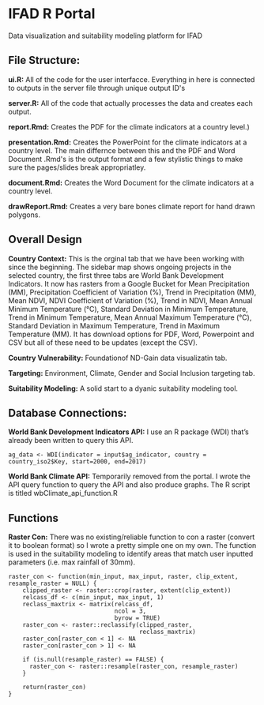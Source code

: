 # IFAD R Portal
Data visualization and suitability modeling platform for IFAD

## File Structure:

**ui.R:** All of the code for the user interfacce. Everything in here is connected to outputs in the server file 
through unique output ID's

**server.R:** All of the code that actually processes the data and creates each output.

**report.Rmd:** Creates the PDF for the climate indicators at a country level.)

**presentation.Rmd:** Creates the PowerPoint for the climate indicators at a country level. The main differnce between this and the PDF and Word Document .Rmd's is the output format and a few stylistic things to make sure the pages/slides break appropriatley.

**document.Rmd:** Creates the Word Document for the climate indicators at a country level.

**drawReport.Rmd:** Creates a very bare bones climate report for hand drawn polygons.

## Overall Design

**Country Context:** This is the orginal tab that we have been working with since the beginning. The sidebar map shows ongoing projects in the selected country, the first three tabs are World Bank Development Indicators. It now has rasters from a Google Bucket for Mean Precipitation (MM), Precipitation Coefficient of Variation (%), Trend in Precipitation (MM), Mean NDVI, NDVI Coefficient of Variation (%), Trend in NDVI, Mean Annual Minimum Temperature (°C), Standard Deviation in Minimum Temperature, Trend in Minimum Temperature, Mean Annual Maximum Temperature (°C), Standard Deviation in Maximum Temperature, Trend in Maximum Temperature (MM). It has download options for PDF, Word, Powerpoint and CSV but all of these need to be updates (except the CSV).

**Country Vulnerability:** Foundationof ND-Gain data visualizatin tab.

**Targeting:** Environment, Climate, Gender and Social Inclusion targeting tab.

**Suitability Modeling:** A solid start to a dyanic suitability modeling tool.

## Database Connections: 
 
**World Bank Development Indicators API:** I use an R package (WDI) that’s already been written to query this API.

    ag_data <- WDI(indicator = input$ag_indicator, country = country_iso2$Key, start=2000, end=2017)


**World Bank Climate API:** Temporarily removed from the portal. I wrote the API query function to query the API and also produce graphs. The R script is titled wbClimate_api_function.R

## Functions

**Raster Con:** There was no existing/reliable function to con a raster (convert it to boolean format) so I wrote a pretty simple one on my own. The function is used in the suitability modeling to identify areas that match user inputted parameters (i.e. max rainfall of 30mm).  

    raster_con <- function(min_input, max_input, raster, clip_extent, resample_raster = NULL) {
        clipped_raster <- raster::crop(raster, extent(clip_extent))
        relcass_df <- c(min_input, max_input, 1)
        reclass_maxtrix <- matrix(relcass_df,
                                  ncol = 3,
                                  byrow = TRUE)
        raster_con <- raster::reclassify(clipped_raster,
                                         reclass_maxtrix)
        raster_con[raster_con < 1] <- NA
        raster_con[raster_con > 1] <- NA

        if (is.null(resample_raster) == FALSE) {
          raster_con <- raster::resample(raster_con, resample_raster)
        }

        return(raster_con)
    }
    

